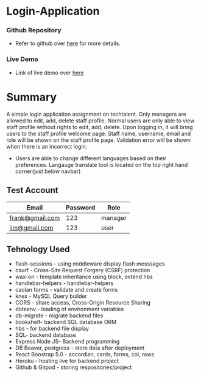 # Login-Application


### Github Repository
- Refer to github over [here](https://github.com/xunne899/dxc-login-assign) for more details.


### Live Demo
- Link of live demo over [here](https://tech-talent-22.herokuapp.com/)

# Summary
A simple login application assignment on techtalent. Only managers are allowed to edit, add, delete staff profile. Normal users are only able to view staff profile without rights to edit, add, delete. Upon logging in, it will bring users to the staff profile welcome page.
Staff name, username, email and role will be shown on the staff profile page.
Validation error will be shown when there is an incorrect login.

* Users are able to change different languages based on their preferences. Langauge translate tool is located on the top right hand corner(just below navbar)

## Test Account

| Email              | Password |   Role  |
| ------------------ | -------- | --------|
| frank@gmail.com    | 123      | manager |
| jim@gmail.com      | 123      | user    |

## Tehnology Used 

- flash-sessions - using middleware display flash messsages
- csurf - Cross-Site Request Forgery (CSRF) protection
- wax-on - template inheritance using block, extend hbs
- handlebar-helpers - handlebar-helpers
- caolan forms - validate and create forms
- knex - MySQL Query builder
- CORS - share access, Cross-Origin Resource Sharing 
- doteenv - loading of environment variables
- db-migrate - migrate backend files
- bookshelf- backend SQL database ORM
- hbs - for backend file display
- SQL- backend database
- Express Node JS- Backend programming
- DB Beaver, postgress - store data after deployment
- React Boostrap 5.0 - accordian, cards, forms, col, rows 
- Heroku - hosting live for backend project
- Github & Gitpod - storing respositories/project